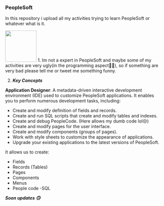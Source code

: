 ### PeopleSoft
In this repository i upload all my activities trying to learn PeopleSoft or whatever what is it.

<img src="https://user-images.githubusercontent.com/72313215/228310719-050fae75-fbca-424d-8e1a-f0ece06cb404.png" width="100" height="100" />
1. Im not a expert in PeopleSoft and maybe some of my activities are very ugly(in the programming aspect👩‍💻), so if something are very bad please tell me or tweet me something funny.

2. ***Key Concepts***

**Application Designer**: A metadata-driven interactive development environment (IDE) used to customize PeopleSoft applications.
It enables you to perform numerous development tasks, including:
- Create and modify definition of fields and records.
- Create and run SQL scripts that create and modify tables and indexes.
- Create and debug PeopleCode. (Here allows my dumb code lol😒) 
- Create and modify pages for the user interface.
- Create and modify components (groups of pages).
- Work with style sheets to customize the appearance of applications.
- Upgrade your existing applications to the latest versions of PeopleSoft.

It allows us to create:
- Fields
- Records (Tables)
- Pages
- Components
- Menus
- People code
-SQL

***Soon updates 🙃***
